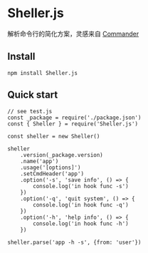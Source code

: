# Sheller.js
解析命令行的简化方案，灵感来自 [Commander](https://github.com/tj/commander.js)

## Install
```
npm install Sheller.js
```
## Quick start
```
// see test.js
const _package = require('./package.json')
const { Sheller } = require('Sheller.js')

const sheller = new Sheller()

sheller
    .version(_package.version)
    .name('app')
    .usage('[options]')
    .setCmdHeader('app')
    .option('-s', 'save info', () => {
        console.log('in hook func -s')
    })
    .option('-q', 'quit system', () => {
        console.log('in hook func -q')
    })
    .option('-h', 'help info', () => {
        console.log('in hook func -h')
    })

sheller.parse('app -h -s', {from: 'user'})
```
